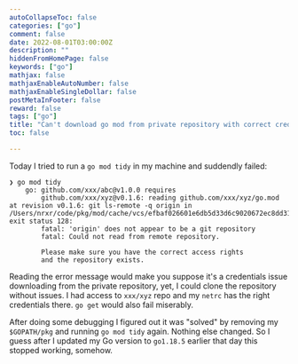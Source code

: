 ```yaml
---
autoCollapseToc: false
categories: ["go"]
comment: false
date: 2022-08-01T03:00:00Z
description: ""
hiddenFromHomePage: false
keywords: ["go"]
mathjax: false
mathjaxEnableAutoNumber: false
mathjaxEnableSingleDollar: false
postMetaInFooter: false
reward: false
tags: ["go"]
title: "Can't download go mod from private repository with correct credentials"
toc: false

---
```


Today I tried to run a `go mod tidy` in my machine and suddendly failed:

```
❯ go mod tidy
    go: github.com/xxx/abc@v1.0.0 requires
    	github.com/xxx/xyz@v0.1.6: reading github.com/xxx/xyz/go.mod at revision v0.1.6: git ls-remote -q origin in /Users/nrxr/code/pkg/mod/cache/vcs/efbaf026601e6db5d33d6c9020672ec8dd313d341c34f6b77702d1d831b3c925: exit status 128:
    	fatal: 'origin' does not appear to be a git repository
    	fatal: Could not read from remote repository.
    
    	Please make sure you have the correct access rights
    	and the repository exists.
```

Reading the error message would make you suppose it's a credentials issue downloading from the private repository, yet, I could clone the repository without issues. I had access to `xxx/xyz` repo and my `netrc` has the right credentials there. `go get` would also fail miserably.

After doing some debugging I figured out it was "solved" by removing my `$GOPATH/pkg` and running `go mod tidy` again. Nothing else changed. So I guess after I updated my Go version to `go1.18.5` earlier that day this stopped working, somehow.
